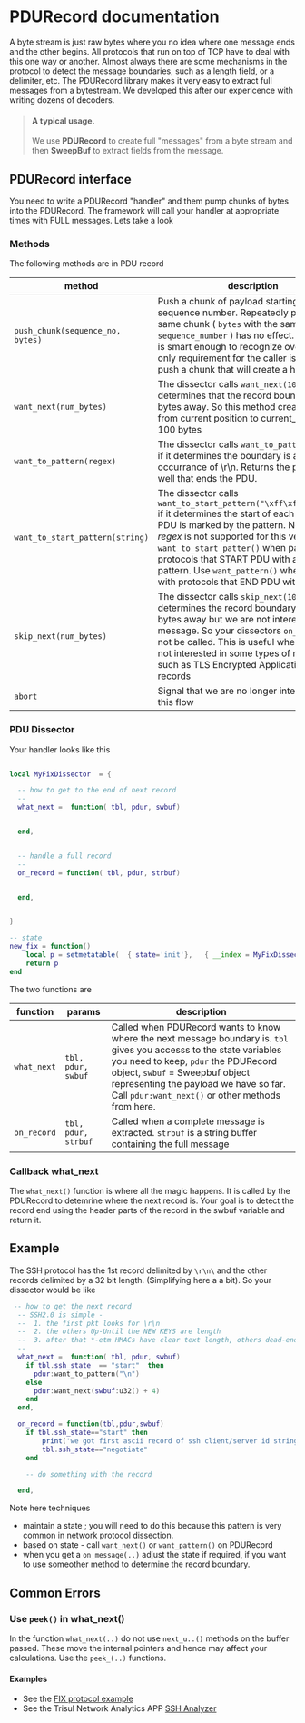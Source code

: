 # PDURecord documentation

A byte stream is just raw bytes where you no idea where one message ends and the other begins. All protocols that run on top of TCP have to deal with this one way or another. Almost always there are some mechanisms in the protocol to detect the message boundaries, such as a length field, or a delimiter, etc.  The PDURecord library makes it very easy to extract full messages from a bytestream. We developed this after our expericence with writing dozens of decoders.

> #### A typical usage. 
> We use **PDURecord** to create full "messages" from a byte stream and then **SweepBuf** to extract fields from the message.


## PDURecord interface

You need to write a PDURecord "handler" and them pump chunks of bytes into the PDURecord. The framework will call your handler at appropriate times with FULL messages. Lets take a look

### Methods

The following methods are in PDU record

| method | description |
| --- | --- |
| `push_chunk(sequence_no, bytes)` | Push a chunk of payload starting at the sequence number. Repeatedly pushing the same chunk ( `bytes` with the same `sequence_number` ) has no effect. PDURecord is smart enough to recognize overlaps. The only requirement for the caller is you cant push a chunk that will create a hole |
| `want_next(num_bytes)` | The dissector calls `want_next(100)` when it determines that the record boundary is 100 bytes away. So this method creates a PDU from current position to current_position + 100 bytes |
| `want_to_pattern(regex)` | The dissector calls `want_to_pattern("\r\n")` if it determines the boundary is at the next occurrance of \r\n. Returns the pattern as well that ends the PDU. |
| `want_to_start_pattern(string)` | The dissector calls `want_to_start_pattern("\xff\xff\xff\xff")` if it determines the start of each message PDU is marked by the pattern. Note that *regex* is not supported for this version. Use `want_to_start_patter()` when parsing protocols that START PDU with a marker pattern. Use `want_pattern()` when working with protocols that END PDU with a pattern |
| `skip_next(num_bytes)` | The dissector calls `skip_next(10000)` if it determines the record boundary is 10000 bytes away but we are not interested in this message. So your dissectors `on_message` will not be called. This is useful when you are not interested in some types of messages such as TLS Encrypted Application Data records |
| `abort` | Signal that we are no longer interested in this flow | 



### PDU Dissector

Your handler looks like this

````lua

local MyFixDissector  = {

  -- how to get to the end of next record 
  -- 
  what_next =  function( tbl, pdur, swbuf)


  end,


  -- handle a full record
  --
  on_record = function( tbl, pdur, strbuf)


  end,


}

-- state 
new_fix = function()
    local p = setmetatable(  { state='init'},   { __index = MyFixDissector})
    return p
end

````


The two functions are

| function | params | description |
| --- | ----| --- |
|`what_next`| `tbl, pdur, swbuf` | Called when PDURecord wants to know where the next message boundary is.  `tbl` gives you accesss to the state variables you need to keep,  `pdur` the PDURecord object, `swbuf` = Sweepbuf object representing the payload we have so far.  Call `pdur:want_next()` or other methods from here. |
|`on_record`| `tbl, pdur, strbuf` | Called when a complete message is extracted.  `strbuf` is a string buffer containing the full message |


### Callback what_next

The `what_next()` function is where all the magic happens. It is called by the PDURecord to detemrine where the next record is. Your goal is to detect the record end using the header parts of the record in the swbuf variable and return it. 



## Example

The SSH protocol has the 1st record delimited by `\r\n\` and the other records delimited by a 32 bit length. (Simplifying here a a bit). So your dissector would be like


````lua
 -- how to get the next record 
  -- SSH2.0 is simple - 
  --  1. the first pkt looks for \r\n
  --  2. the others Up-Until the NEW KEYS are length
  --  3. after that *-etm HMACs have clear text length, others dead-end 
  -- 
  what_next =  function( tbl, pdur, swbuf)
    if tbl.ssh_state  == "start"  then
      pdur:want_to_pattern("\n")
    else
      pdur:want_next(swbuf:u32() + 4)
    end
  end,

  on_record = function(tbl,pdur,swbuf)
  	if tbl.ssh_state=="start" then
  		print('we got first ascii record of ssh client/server id string')
  		tbl.ssh_state=="negotiate"
  	end

  	-- do something with the record

  end,

````


Note here techniques 

-  maintain a state ; you will need to do this because this pattern is very common in network protocol dissection. 
-  based on state - call  `want_next()` or `want_pattern()`  on PDURecord 
-  when you get a `on_message(..)` adjust the state if required, if you want to use someother method to determine the record boundary.


## Common Errors

### Use `peek()` in what_next()

In the function  `what_next(..)` do not use `next_u..()` methods on the buffer passed. These move the internal pointers and hence may affect your calculations.  Use the `peek_(..)` functions. 



#### Examples  

- See the [FIX protocol example](examples/fixascii/README.md)
- See the Trisul Network Analytics APP [SSH Analyzer](https://github.com/trisulnsm/apps/tree/master/analyzers/ssh-alert)

